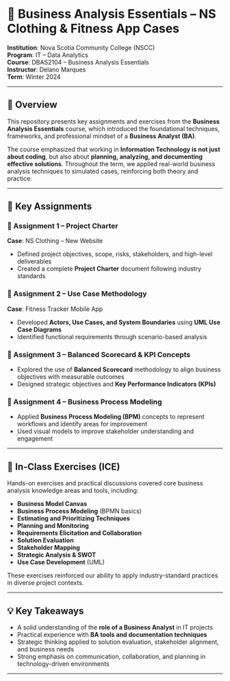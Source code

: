 # 📘 Business Analysis Essentials – NS Clothing & Fitness App Cases

**Institution**: Nova Scotia Community College (NSCC)  
**Program**: IT – Data Analytics  
**Course**: DBAS2104 – Business Analysis Essentials  
**Instructor**: Delano Marques  
**Term**: Winter 2024  

---

## 📌 Overview

This repository presents key assignments and exercises from the **Business Analysis Essentials** course, which introduced the foundational techniques, frameworks, and professional mindset of a **Business Analyst (BA)**.

The course emphasized that working in **Information Technology is not just about coding**, but also about **planning, analyzing, and documenting effective solutions**. Throughout the term, we applied real-world business analysis techniques to simulated cases, reinforcing both theory and practice.

---

## 📂 Key Assignments

### 📝 Assignment 1 – Project Charter  
**Case**: NS Clothing – New Website  
- Defined project objectives, scope, risks, stakeholders, and high-level deliverables  
- Created a complete **Project Charter** document following industry standards

### 🧩 Assignment 2 – Use Case Methodology  
**Case**: Fitness Tracker Mobile App  
- Developed **Actors, Use Cases, and System Boundaries** using **UML Use Case Diagrams**  
- Identified functional requirements through scenario-based analysis

### 🎯 Assignment 3 – Balanced Scorecard & KPI Concepts  
- Explored the use of **Balanced Scorecard** methodology to align business objectives with measurable outcomes  
- Designed strategic objectives and **Key Performance Indicators (KPIs)**

### 🔄 Assignment 4 – Business Process Modeling  
- Applied **Business Process Modeling (BPM)** concepts to represent workflows and identify areas for improvement  
- Used visual models to improve stakeholder understanding and engagement

---

## 🧠 In-Class Exercises (ICE)

Hands-on exercises and practical discussions covered core business analysis knowledge areas and tools, including:

- **Business Model Canvas**
- **Business Process Modeling** (BPMN basics)
- **Estimating and Prioritizing Techniques**
- **Planning and Monitoring**
- **Requirements Elicitation and Collaboration**
- **Solution Evaluation**
- **Stakeholder Mapping**
- **Strategic Analysis & SWOT**
- **Use Case Development** (UML)

These exercises reinforced our ability to apply industry-standard practices in diverse project contexts.

---

## 💡 Key Takeaways

- A solid understanding of the **role of a Business Analyst** in IT projects  
- Practical experience with **BA tools and documentation techniques**  
- Strategic thinking applied to solution evaluation, stakeholder alignment, and business needs  
- Strong emphasis on communication, collaboration, and planning in technology-driven environments

---



